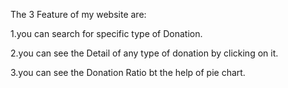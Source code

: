 The 3 Feature of my website are:


1.you can search for specific type of Donation.

2.you can see the Detail of any type of donation by clicking on it.

3.you can see the Donation Ratio bt the help of pie chart.
